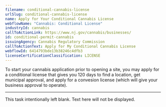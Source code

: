 ```yaml
---
filename: conditional-cannabis-license
urlSlug: conditional-cannabis-license
name: Apply for Your Conditional Cannabis License
webflowName: "Cannabis: Conditional License"
industryId: cannabis
callToActionLink: https://www.nj.gov/cannabis/businesses/
id: conditional-permit-cannabis
issuingAgency: Cannabis Regulatory Commission
callToActionText: Apply for My Conditional Cannabis License
webflowId: 6414793bde13b38246c4dfb3
licenseCertificationClassification: LICENSE
---
```

To start your cannabis application prior to opening a site, you may apply for a conditional license that gives you 120 days to find a location, get municipal approval, and apply for a convesion license (which will give your business approval to operate).

- - -

This task intentionally left blank. Text here will not be displayed.